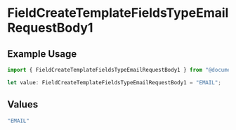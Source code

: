 # FieldCreateTemplateFieldsTypeEmailRequestBody1

## Example Usage

```typescript
import { FieldCreateTemplateFieldsTypeEmailRequestBody1 } from "@documenso/sdk-typescript/models/operations";

let value: FieldCreateTemplateFieldsTypeEmailRequestBody1 = "EMAIL";
```

## Values

```typescript
"EMAIL"
```